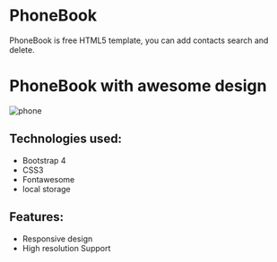 # PhoneBook
PhoneBook is free HTML5 template, you can add contacts search and delete.

# PhoneBook with awesome design

![phone](https://user-images.githubusercontent.com/48655469/62085033-5808f800-b263-11e9-8aad-01b4dde1eca5.png)

## Technologies used:
- Bootstrap 4
- CSS3
- Fontawesome
- local storage

## Features:
- Responsive design
- High resolution Support

